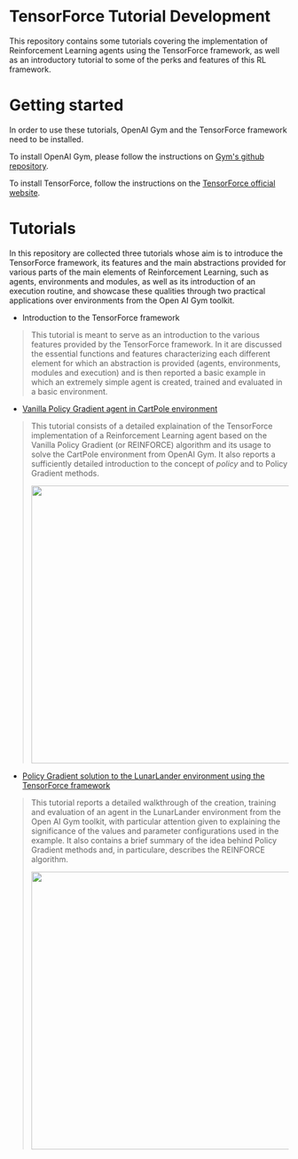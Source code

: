 # TensorForce Tutorial Development

This repository contains some tutorials covering the implementation of Reinforcement Learning agents using the TensorForce framework, as well as an introductory tutorial to some of the perks and features of this RL framework.

# Getting started

In order to use these tutorials, OpenAI Gym and the TensorForce framework need to be installed.

To install OpenAI Gym, please follow the instructions on [Gym's github repository](https://github.com/openai/gym).

To install TensorForce, follow the instructions on the [TensorForce official website](https://tensorforce.readthedocs.io/en/latest/basics/installation.html).

# Tutorials

In this repository are collected three tutorials whose aim is to introduce the TensorForce framework, its features and the main abstractions provided for various parts of the main elements of Reinforcement Learning, such as agents, environments and modules, as well as its introduction of an execution routine, and showcase these qualities through two practical applications over environments from the Open AI Gym toolkit.

* Introduction to the TensorForce framework
 > This tutorial is meant to serve as an introduction to the various features provided by the TensorForce framework. In it are discussed the essential functions and features characterizing each different element for which an abstraction is provided (agents, environments, modules and execution) and is then reported a basic example in which an extremely simple agent is created, trained and evaluated in a basic environment.

* [Vanilla Policy Gradient agent in CartPole environment](https://github.com/Emanuele-M/Progetto-Tesi-Tensorforce/blob/main/Vanilla%20Policy%20Gradient%20-%20CartPole/Policy%20Gradient%20agent%20implementation%20in%20TensorForce.ipynb)
 > This tutorial consists of a detailed explaination of the TensorForce implementation of a Reinforcement Learning agent based on the Vanilla Policy Gradient (or REINFORCE) algorithm and its usage to solve the CartPole environment from OpenAI Gym. It also reports a sufficiently detailed introduction to the concept of *policy* and to Policy Gradient methods.
 > <div><img src=\"78819170-cb8f0780-79a3-11ea-8ad6-069968da4d14.gif\", width=500px, height=500px /></div>

* [Policy Gradient solution to the LunarLander environment using the TensorForce framework](https://github.com/Emanuele-M/Introductory-Tutorials-to-the-TensorForce-framework/blob/main/Policy%20Gradient%20-%20LunarLander/Policy%20Gradient%20solution%20to%20the%20LunarLander%20environment%20using%20the%20TensorForce%20framework.ipynb)
 > This tutorial reports a detailed walkthrough of the creation, training and evaluation of an agent in the LunarLander environment from the Open AI Gym toolkit, with particular attention given to explaining the significance of the values and parameter configurations used in the example. It also contains a brief summary of the idea behind Policy Gradient methods and, in particulare, describes the REINFORCE algorithm.
 > <div><img src=\"3.gif\", width=500px, height=500px /></div>

